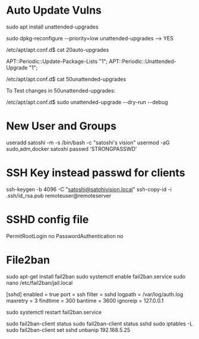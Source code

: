 # Auto Update Vulns
sudo apt install unattended-upgrades


sudo dpkg-reconfigure --priority=low unattended-upgrades --> YES

/etc/apt/apt.conf.d$ cat 20auto-upgrades 

APT::Periodic::Update-Package-Lists "1";
APT::Periodic::Unattended-Upgrade "1";

/etc/apt/apt.conf.d$ cat 50unattended-upgrades

To Test changes in 50unattended-upgrades:

/etc/apt/apt.conf.d$ sudo unattended-upgrade --dry-run --debug


# New User and Groups 

useradd satoshi -m -s /bin/bash -c "satoshi's vision"
usermod -aG sudo,adm,docker satoshi
passwd 'STRONGPASSWD'


# SSH Key instead passwd for clients

ssh-keygen -b 4096 -C "satoshi@satohivision.local"
ssh-copy-id -i .ssh/id_rsa.pub remoteuser@remoteserver

# SSHD config file
PermitRootLogin no
PasswordAuthentication no


# File2ban
sudo apt-get install fail2ban
sudo systemctl enable fail2ban.service
sudo nano /etc/fail2ban/jail.local


[sshd]
enabled = true
port = ssh
filter = sshd
logpath = /var/log/auth.log
maxretry = 3
findtime = 300
bantime = 3600
ignoreip = 127.0.0.1


sudo systemctl restart fail2ban.service


sudo fail2ban-client status
sudo fail2ban-client status sshd
sudo iptables -L
sudo fail2ban-client set sshd unbanip 192.168.5.25

